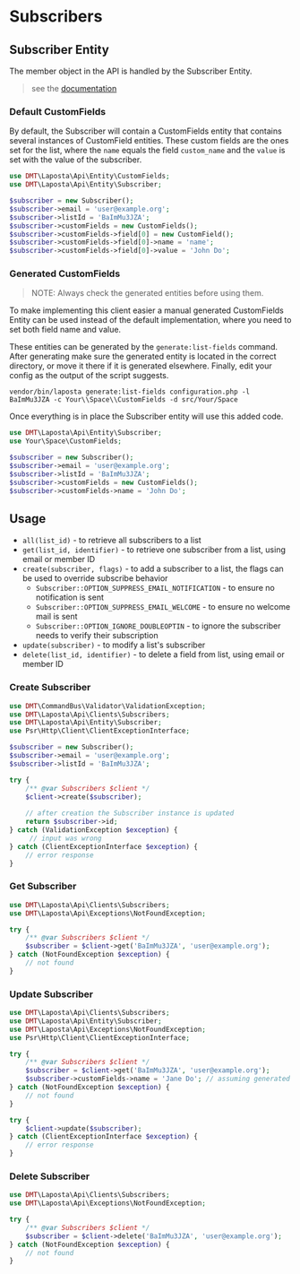 # Subscribers

## Subscriber Entity

The member object in the API is handled by the Subscriber Entity.

> see the [documentation](https://api.laposta.nl/doc/index.en.php#members)

### Default CustomFields

By default, the Subscriber will contain a CustomFields entity that contains several instances of CustomField entities.
These custom fields are the ones set for the list, where the `name` equals the field `custom_name` and the `value` is
set with the value of the subscriber.

```php
use DMT\Laposta\Api\Entity\CustomFields;
use DMT\Laposta\Api\Entity\Subscriber;

$subscriber = new Subscriber();
$subscriber->email = 'user@example.org';
$subscriber->listId = 'BaImMu3JZA';
$subscriber->customFields = new CustomFields();
$subscriber->customFields->field[0] = new CustomField();
$subscriber->customFields->field[0]->name = 'name';
$subscriber->customFields->field[0]->value = 'John Do';
```

### Generated CustomFields

> NOTE: Always check the generated entities before using them.   

To make implementing this client easier a manual generated CustomFields Entity can be used instead of the default 
implementation, where you need to set both field name and value.

These entities can be generated by the `generate:list-fields` command. After generating make sure the generated 
entity is located in the correct directory, or move it there if it is generated elsewhere. Finally, edit your config as 
the output of the script suggests.

```
vendor/bin/laposta generate:list-fields configuration.php -l BaImMu3JZA -c Your\\Space\\CustomFields -d src/Your/Space
```

Once everything is in place the Subscriber entity will use this added code.

```php
use DMT\Laposta\Api\Entity\Subscriber;
use Your\Space\CustomFields;

$subscriber = new Subscriber();
$subscriber->email = 'user@example.org';
$subscriber->listId = 'BaImMu3JZA';
$subscriber->customFields = new CustomFields();
$subscriber->customFields->name = 'John Do';
```

## Usage

* `all(list_id)` - to retrieve all subscribers to a list
* `get(list_id, identifier)` - to retrieve one subscriber from a list, using email or member ID
* `create(subscriber, flags)` - to add a subscriber to a list, the flags can be used to override subscribe behavior
  * `Subscriber::OPTION_SUPPRESS_EMAIL_NOTIFICATION` - to ensure no notification is sent
  * `Subscriber::OPTION_SUPPRESS_EMAIL_WELCOME` - to ensure no welcome mail is sent 
  * `Subscriber::OPTION_IGNORE_DOUBLEOPTIN` - to ignore the subscriber needs to verify their subscription 
* `update(subscriber)` - to modify a list's subscriber
* `delete(list_id, identifier)` - to delete a field from list, using email or member ID

### Create Subscriber

```php
use DMT\CommandBus\Validator\ValidationException;
use DMT\Laposta\Api\Clients\Subscribers;
use DMT\Laposta\Api\Entity\Subscriber;
use Psr\Http\Client\ClientExceptionInterface;

$subscriber = new Subscriber();
$subscriber->email = 'user@example.org';
$subscriber->listId = 'BaImMu3JZA';

try {
    /** @var Subscribers $client */
    $client->create($subscriber);
    
    // after creation the Subscriber instance is updated
    return $subscriber->id;
} catch (ValidationException $exception) {
     // input was wrong 
} catch (ClientExceptionInterface $exception) {
    // error response
}
```

### Get Subscriber

```php
use DMT\Laposta\Api\Clients\Subscribers;
use DMT\Laposta\Api\Exceptions\NotFoundException;

try {
    /** @var Subscribers $client */
    $subscriber = $client->get('BaImMu3JZA', 'user@example.org');
} catch (NotFoundException $exception) {
    // not found
}
```

### Update Subscriber

```php
use DMT\Laposta\Api\Clients\Subscribers;
use DMT\Laposta\Api\Entity\Subscriber;
use DMT\Laposta\Api\Exceptions\NotFoundException;
use Psr\Http\Client\ClientExceptionInterface;

try {
    /** @var Subscribers $client */
    $subscriber = $client->get('BaImMu3JZA', 'user@example.org');
    $subscriber->customFields->name = 'Jane Do'; // assuming generated custom fields
} catch (NotFoundException $exception) {
    // not found
}

try {
    $client->update($subscriber);
} catch (ClientExceptionInterface $exception) {
    // error response
}
```

### Delete Subscriber
```php
use DMT\Laposta\Api\Clients\Subscribers;
use DMT\Laposta\Api\Exceptions\NotFoundException;

try {
    /** @var Subscribers $client */
    $subscriber = $client->delete('BaImMu3JZA', 'user@example.org');
} catch (NotFoundException $exception) {
    // not found
}
```
